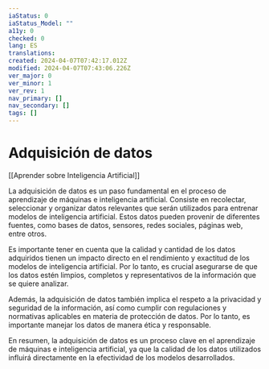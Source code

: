 ```yaml
---
iaStatus: 0
iaStatus_Model: ""
a11y: 0
checked: 0
lang: ES
translations: 
created: 2024-04-07T07:42:17.012Z
modified: 2024-04-07T07:43:06.226Z
ver_major: 0
ver_minor: 1
ver_rev: 1
nav_primary: []
nav_secondary: []
tags: []
---
```

# Adquisición de datos

[[Aprender sobre Inteligencia Artificial]]

La adquisición de datos es un paso fundamental en el proceso de aprendizaje de máquinas e inteligencia artificial. Consiste en recolectar, seleccionar y organizar datos relevantes que serán utilizados para entrenar modelos de inteligencia artificial. Estos datos pueden provenir de diferentes fuentes, como bases de datos, sensores, redes sociales, páginas web, entre otros.

Es importante tener en cuenta que la calidad y cantidad de los datos adquiridos tienen un impacto directo en el rendimiento y exactitud de los modelos de inteligencia artificial. Por lo tanto, es crucial asegurarse de que los datos estén limpios, completos y representativos de la información que se quiere analizar.

Además, la adquisición de datos también implica el respeto a la privacidad y seguridad de la información, así como cumplir con regulaciones y normativas aplicables en materia de protección de datos. Por lo tanto, es importante manejar los datos de manera ética y responsable.

En resumen, la adquisición de datos es un proceso clave en el aprendizaje de máquinas e inteligencia artificial, ya que la calidad de los datos utilizados influirá directamente en la efectividad de los modelos desarrollados.
